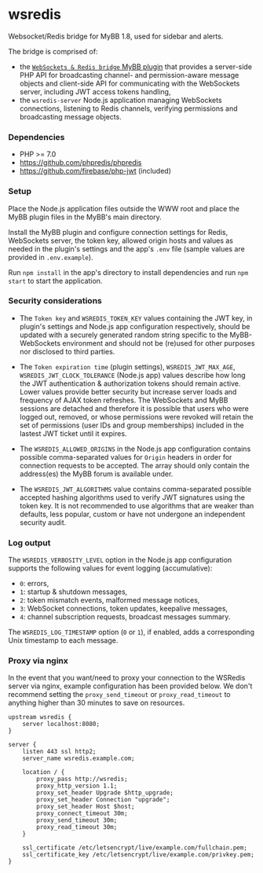 # wsredis
Websocket/Redis bridge for MyBB 1.8, used for sidebar and alerts.

The bridge is comprised of:
- the [`WebSockets & Redis bridge` MyBB plugin](https://github.com/kawaii/wsredis-plugin) that provides a server-side PHP API for broadcasting channel- and permission-aware message objects and client-side API for communicating with the WebSockets server, including JWT access tokens handling,
- the `wsredis-server` Node.js application managing WebSockets connections, listening to Redis channels, verifying permissions and broadcasting message objects.

### Dependencies
- PHP >= 7.0
- https://github.com/phpredis/phpredis
- https://github.com/firebase/php-jwt (included)

### Setup
Place the Node.js application files outside the WWW root and place the MyBB plugin files in the MyBB's main directory.

Install the MyBB plugin and configure connection settings for Redis, WebSockets server, the token key, allowed origin hosts and values as needed in the plugin's settings and the app's `.env` file (sample values are provided in `.env.example`).

Run `npm install` in the app's directory to install dependencies and run `npm start` to start the application.

### Security considerations
- The `Token key` and `WSREDIS_TOKEN_KEY` values containing the JWT key, in plugin's settings and Node.js app configuration respectively, should be updated with a securely generated random string specific to the MyBB-WebSockets environment and should not be (re)used for other purposes nor disclosed to third parties.

- The `Token expiration time` (plugin settings), `WSREDIS_JWT_MAX_AGE`,  `WSREDIS_JWT_CLOCK_TOLERANCE` (Node.js app) values describe how long the JWT authentication & authorization tokens should remain active. Lower values provide better security but increase server loads and frequency of AJAX token refreshes. The WebSockets and MyBB sessions are detached and therefore it is possible that users who were logged out, removed, or whose permissions were revoked will retain the set of permissions (user IDs and group memberships) included in the lastest JWT ticket until it expires.

- The `WSREDIS_ALLOWED_ORIGINS` in the Node.js app configuration contains possible comma-separated values for `Origin` headers in order for connection requests to be accepted. The array should only contain the address(es) the MyBB forum is available under.

- The `WSREDIS_JWT_ALGORITHMS` value contains comma-separated possible accepted hashing algorithms used to verify JWT signatures using the token key. It is not recommended to use algorithms that are weaker than defaults, less popular, custom or have not undergone an independent security audit.

### Log output
The `WSREDIS_VERBOSITY_LEVEL` option in the Node.js app configuration supports the following values for event logging (accumulative):
- `0`: errors,
- `1`: startup & shutdown messages,
- `2`: token mismatch events, malformed message notices,
- `3`: WebSocket connections, token updates, keepalive messages,
- `4`: channel subscription requests, broadcast messages summary.

The `WSREDIS_LOG_TIMESTAMP` option (`0` or `1`), if enabled, adds a corresponding Unix timestamp to each message.

### Proxy via nginx
In the event that you want/need to proxy your connection to the WSRedis server via nginx, example configuration has been provided below. We don't recommend setting the `proxy_send_timeout` or `proxy_read_timeout` to anything higher than 30 minutes to save on resources.
```
upstream wsredis {
    server localhost:8080;
}

server {
    listen 443 ssl http2;
    server_name wsredis.example.com;

    location / {
        proxy_pass http://wsredis;
        proxy_http_version 1.1;
        proxy_set_header Upgrade $http_upgrade;
        proxy_set_header Connection "upgrade";
        proxy_set_header Host $host;
        proxy_connect_timeout 30m;
        proxy_send_timeout 30m;
        proxy_read_timeout 30m;
    }

    ssl_certificate /etc/letsencrypt/live/example.com/fullchain.pem;
    ssl_certificate_key /etc/letsencrypt/live/example.com/privkey.pem;
}
```
